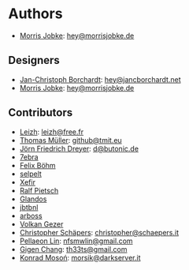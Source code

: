 # Authors

* [Morris Jobke](https://github.com/MorrisJobke): <hey@morrisjobke.de>

## Designers

* [Jan-Christoph Borchardt](https://github.com/jancborchardt): <hey@jancborchardt.net>
* [Morris Jobke](https://github.com/MorrisJobke): <hey@morrisjobke.de>

## Contributors

* [Leizh](https://github.com/eizh): <leizh@free.fr>
* [Thomas Müller](https://github.com/DeepDiver1975): <github@tmit.eu>
* [Jörn Friedrich Dreyer](https://github.com/butonic): <d@butonic.de>
* [7ebra](https://github.com/7ebra)
* [Felix Böhm](https://github.com/felixboehm)
* [selpelt](https://github.com/selpelt)
* [Xefir](https://github.com/Xefir)
* [Ralf Pietsch](https://github.com/AlZiBa)
* [Glandos](https://github.com/Glandos)
* [jbtbnl](https://github.com/jbtbnl)
* [arboss](https://github.com/arboss)
* [Volkan Gezer](https://github.com/wakeup)
* [Christopher Schäpers](https://github.com/Kondou-ger): <christopher@schaepers.it>
* [Pellaeon Lin](https://github.com/pellaeon): <nfsmwlin@gmail.com>
* [Gigen Chang](https://github.com/gigenchang): <th33ts@gmail.com>
* [Konrad Mosoń](https://github.com/morsikg): <morsik@darkserver.it>
